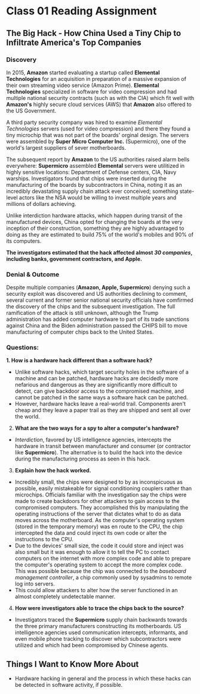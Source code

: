 # Class 01 Reading Assignment
## The Big Hack - How China Used a Tiny Chip to Infiltrate America's Top Companies
### Discovery
In 2015, **Amazon** started evaluating a startup called **Elemental Technologies** for an acquisition in preparation of a massive expansion of their own streaming video service (Amazon Prime). **Elemental Technologies** specialized in software for video compression and had multiple national security contracts (such as with the CIA) which fit well with **Amazon's** highly secure cloud services (AWS) that **Amazon** also offered to the US Government. 

A third party security company was hired to examine *Elemental Technologies* servers (used for video compression) and there they found a tiny microchip that was not part of the boards' orginal design. The servers were assembled by **Super Micro Computer Inc.** (Supermicro), one of the world's largest suppliers of sever motherboards.

The subsequent report by **Amazon** to the US authorities raised alarm bells everywhere: **Supermicro** assembled **Elemental** servers were utilitized in highly sensitive locations: Department of Defense centers, CIA, Navy warships. Investigators found that chips were inserted during the manufacturing of the boards by subcontractors in China, noting it as an incredibly devastating supply chain attack ever conceived; something state-level actors like the NSA would be willing to invest multiple years and millions of dollars achieving.

Unlike interdiction hardware attacks, which happen during transit of the manufactured devices, China opted for changing the boards at the very inception of their construction, something they are highly advantaged to doing as they are estimated to build 75% of the world's mobiles and 90% of its computers.

**The investigators estimated that the hack affected almost *30 companies*, including banks, government contractors, and Apple.**

### Denial & Outcome
Despite multiple companies (**Amazon, Apple, Supermicro**) denying such a security exploit was discovered and US authorities declining to comment, several current and former senior national security officials have comfirmed the discovery of the chips and the subsequent investigation. The full ramification of the attack is still unknown, although the Trump administration has added computer hardware to part of its trade sanctions against China and the Biden administration passed the CHIPS bill to move manufacturing of computer chips back to the United States. 

### Questions:

**1. How is a hardware hack different than a software hack?**
 - Unlike software hacks, which target security holes in the software of a machine and can be patched, hardware hacks are decidedly more nefarious and dangerous as they are significantly more difficult to detect, can give backdoor access to the compromised machine, and cannot be patched in the same ways a software hack can be patched.
 - However, hardware hacks leave a real-world trail. Components aren't cheap and they leave a paper trail as they are shipped and sent all over the world. 
2. **What are the two ways for a spy to alter a computer's hardware?**
 - *Interdiction*, favored by US intelligence agencies, intercepts the hardware in transit between manufacturer and consumer (or contractor like **Supermicro**). The alternative is to build the hack into the device during the manufacturing process as seen in this hack.
3. **Explain how the hack worked.**
 * Incredibly small, the chips were designed to by as inconspicuous as possible, easily mistakeable for signal conditioning couplers rather than microchips. Officials familiar with the investigation say the chips were made to create backdoors for other attackers to gain access to the compromised computers. They accomplished this by manipulating the operating instructions of the server that dictates what to do as data moves across the motherboard. As the computer's operating system (stored in the temporary memory) was en route to the CPU, the chip intercepted the data and could inject its own code or alter the instructions to the CPU. 
 * Due to the devices' small size, the code it could store and inject was also small but it was enough to allow it to tell the PC to contact computers on the internet with more complex code and able to prepare the computer's operating system to accept the more complex code. This was possible because the chip was connected to the *baseboard management controller*, a chip commonly used by sysadmins to remote log into servers. 
 * This could allow attackers to alter how the server functioned in an almost completely undetectable manner.
4. **How were investigators able to trace the chips back to the source?**
 * Investigators traced the **Supermicro** supply chain backwards towards the three primary manufacturers constructing its motherboards. US intelligence agencies used communication intercepts, informants, and even mobile phone tracking to discover which subcontractors were utilized and which had been compromised by Chinese agents.

## Things I Want to Know More About
- Hardware hacking in general and the process in which these hacks can be detected in software activity, if possible.
